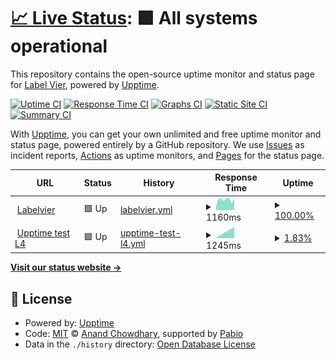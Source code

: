# [📈 Live Status](https://labelvier.github.io/upptime): <!--live status--> **🟩 All systems operational**

This repository contains the open-source uptime monitor and status page for [Label Vier](https://labelvier.nl), powered by [Upptime](https://github.com/upptime/upptime).

[![Uptime CI](https://github.com/labelvier/upptime/workflows/Uptime%20CI/badge.svg)](https://github.com/labelvier/upptime/actions?query=workflow%3A%22Uptime+CI%22)
[![Response Time CI](https://github.com/labelvier/upptime/workflows/Response%20Time%20CI/badge.svg)](https://github.com/labelvier/upptime/actions?query=workflow%3A%22Response+Time+CI%22)
[![Graphs CI](https://github.com/labelvier/upptime/workflows/Graphs%20CI/badge.svg)](https://github.com/labelvier/upptime/actions?query=workflow%3A%22Graphs+CI%22)
[![Static Site CI](https://github.com/labelvier/upptime/workflows/Static%20Site%20CI/badge.svg)](https://github.com/labelvier/upptime/actions?query=workflow%3A%22Static+Site+CI%22)
[![Summary CI](https://github.com/labelvier/upptime/workflows/Summary%20CI/badge.svg)](https://github.com/labelvier/upptime/actions?query=workflow%3A%22Summary+CI%22)

With [Upptime](https://upptime.js.org), you can get your own unlimited and free uptime monitor and status page, powered entirely by a GitHub repository. We use [Issues](https://github.com/labelvier/upptime/issues) as incident reports, [Actions](https://github.com/labelvier/upptime/actions) as uptime monitors, and [Pages](https://labelvier.github.io/upptime) for the status page.

<!--start: status pages-->
<!-- This summary is generated by Upptime (https://github.com/upptime/upptime) -->
<!-- Do not edit this manually, your changes will be overwritten -->
<!-- prettier-ignore -->
| URL | Status | History | Response Time | Uptime |
| --- | ------ | ------- | ------------- | ------ |
| <img alt="" src="https://icons.duckduckgo.com/ip3/labelvier.nl.ico" height="13"> [Labelvier](https://labelvier.nl) | 🟩 Up | [labelvier.yml](https://github.com/labelvier/upptime/commits/HEAD/history/labelvier.yml) | <details><summary><img alt="Response time graph" src="./graphs/labelvier/response-time-week.png" height="20"> 1160ms</summary><br><a href="https://labelvier.github.io/upptime/history/labelvier"><img alt="Response time 1160" src="https://img.shields.io/endpoint?url=https%3A%2F%2Fraw.githubusercontent.com%2Flabelvier%2Fupptime%2FHEAD%2Fapi%2Flabelvier%2Fresponse-time.json"></a><br><a href="https://labelvier.github.io/upptime/history/labelvier"><img alt="24-hour response time 1160" src="https://img.shields.io/endpoint?url=https%3A%2F%2Fraw.githubusercontent.com%2Flabelvier%2Fupptime%2FHEAD%2Fapi%2Flabelvier%2Fresponse-time-day.json"></a><br><a href="https://labelvier.github.io/upptime/history/labelvier"><img alt="7-day response time 1160" src="https://img.shields.io/endpoint?url=https%3A%2F%2Fraw.githubusercontent.com%2Flabelvier%2Fupptime%2FHEAD%2Fapi%2Flabelvier%2Fresponse-time-week.json"></a><br><a href="https://labelvier.github.io/upptime/history/labelvier"><img alt="30-day response time 1160" src="https://img.shields.io/endpoint?url=https%3A%2F%2Fraw.githubusercontent.com%2Flabelvier%2Fupptime%2FHEAD%2Fapi%2Flabelvier%2Fresponse-time-month.json"></a><br><a href="https://labelvier.github.io/upptime/history/labelvier"><img alt="1-year response time 1160" src="https://img.shields.io/endpoint?url=https%3A%2F%2Fraw.githubusercontent.com%2Flabelvier%2Fupptime%2FHEAD%2Fapi%2Flabelvier%2Fresponse-time-year.json"></a></details> | <details><summary><a href="https://labelvier.github.io/upptime/history/labelvier">100.00%</a></summary><a href="https://labelvier.github.io/upptime/history/labelvier"><img alt="All-time uptime 100.00%" src="https://img.shields.io/endpoint?url=https%3A%2F%2Fraw.githubusercontent.com%2Flabelvier%2Fupptime%2FHEAD%2Fapi%2Flabelvier%2Fuptime.json"></a><br><a href="https://labelvier.github.io/upptime/history/labelvier"><img alt="24-hour uptime 100.00%" src="https://img.shields.io/endpoint?url=https%3A%2F%2Fraw.githubusercontent.com%2Flabelvier%2Fupptime%2FHEAD%2Fapi%2Flabelvier%2Fuptime-day.json"></a><br><a href="https://labelvier.github.io/upptime/history/labelvier"><img alt="7-day uptime 100.00%" src="https://img.shields.io/endpoint?url=https%3A%2F%2Fraw.githubusercontent.com%2Flabelvier%2Fupptime%2FHEAD%2Fapi%2Flabelvier%2Fuptime-week.json"></a><br><a href="https://labelvier.github.io/upptime/history/labelvier"><img alt="30-day uptime 100.00%" src="https://img.shields.io/endpoint?url=https%3A%2F%2Fraw.githubusercontent.com%2Flabelvier%2Fupptime%2FHEAD%2Fapi%2Flabelvier%2Fuptime-month.json"></a><br><a href="https://labelvier.github.io/upptime/history/labelvier"><img alt="1-year uptime 100.00%" src="https://img.shields.io/endpoint?url=https%3A%2F%2Fraw.githubusercontent.com%2Flabelvier%2Fupptime%2FHEAD%2Fapi%2Flabelvier%2Fuptime-year.json"></a></details>
| <img alt="" src="https://icons.duckduckgo.com/ip3/upptime.labelvier.dev.ico" height="13"> [Upptime test L4](https://upptime.labelvier.dev) | 🟩 Up | [upptime-test-l4.yml](https://github.com/labelvier/upptime/commits/HEAD/history/upptime-test-l4.yml) | <details><summary><img alt="Response time graph" src="./graphs/upptime-test-l4/response-time-week.png" height="20"> 1245ms</summary><br><a href="https://labelvier.github.io/upptime/history/upptime-test-l4"><img alt="Response time 1245" src="https://img.shields.io/endpoint?url=https%3A%2F%2Fraw.githubusercontent.com%2Flabelvier%2Fupptime%2FHEAD%2Fapi%2Fupptime-test-l4%2Fresponse-time.json"></a><br><a href="https://labelvier.github.io/upptime/history/upptime-test-l4"><img alt="24-hour response time 1245" src="https://img.shields.io/endpoint?url=https%3A%2F%2Fraw.githubusercontent.com%2Flabelvier%2Fupptime%2FHEAD%2Fapi%2Fupptime-test-l4%2Fresponse-time-day.json"></a><br><a href="https://labelvier.github.io/upptime/history/upptime-test-l4"><img alt="7-day response time 1245" src="https://img.shields.io/endpoint?url=https%3A%2F%2Fraw.githubusercontent.com%2Flabelvier%2Fupptime%2FHEAD%2Fapi%2Fupptime-test-l4%2Fresponse-time-week.json"></a><br><a href="https://labelvier.github.io/upptime/history/upptime-test-l4"><img alt="30-day response time 1245" src="https://img.shields.io/endpoint?url=https%3A%2F%2Fraw.githubusercontent.com%2Flabelvier%2Fupptime%2FHEAD%2Fapi%2Fupptime-test-l4%2Fresponse-time-month.json"></a><br><a href="https://labelvier.github.io/upptime/history/upptime-test-l4"><img alt="1-year response time 1245" src="https://img.shields.io/endpoint?url=https%3A%2F%2Fraw.githubusercontent.com%2Flabelvier%2Fupptime%2FHEAD%2Fapi%2Fupptime-test-l4%2Fresponse-time-year.json"></a></details> | <details><summary><a href="https://labelvier.github.io/upptime/history/upptime-test-l4">1.83%</a></summary><a href="https://labelvier.github.io/upptime/history/upptime-test-l4"><img alt="All-time uptime 1.83%" src="https://img.shields.io/endpoint?url=https%3A%2F%2Fraw.githubusercontent.com%2Flabelvier%2Fupptime%2FHEAD%2Fapi%2Fupptime-test-l4%2Fuptime.json"></a><br><a href="https://labelvier.github.io/upptime/history/upptime-test-l4"><img alt="24-hour uptime 1.83%" src="https://img.shields.io/endpoint?url=https%3A%2F%2Fraw.githubusercontent.com%2Flabelvier%2Fupptime%2FHEAD%2Fapi%2Fupptime-test-l4%2Fuptime-day.json"></a><br><a href="https://labelvier.github.io/upptime/history/upptime-test-l4"><img alt="7-day uptime 1.83%" src="https://img.shields.io/endpoint?url=https%3A%2F%2Fraw.githubusercontent.com%2Flabelvier%2Fupptime%2FHEAD%2Fapi%2Fupptime-test-l4%2Fuptime-week.json"></a><br><a href="https://labelvier.github.io/upptime/history/upptime-test-l4"><img alt="30-day uptime 1.83%" src="https://img.shields.io/endpoint?url=https%3A%2F%2Fraw.githubusercontent.com%2Flabelvier%2Fupptime%2FHEAD%2Fapi%2Fupptime-test-l4%2Fuptime-month.json"></a><br><a href="https://labelvier.github.io/upptime/history/upptime-test-l4"><img alt="1-year uptime 1.83%" src="https://img.shields.io/endpoint?url=https%3A%2F%2Fraw.githubusercontent.com%2Flabelvier%2Fupptime%2FHEAD%2Fapi%2Fupptime-test-l4%2Fuptime-year.json"></a></details>

<!--end: status pages-->

[**Visit our status website →**](https://labelvier.github.io/upptime)

## 📄 License

- Powered by: [Upptime](https://github.com/upptime/upptime)
- Code: [MIT](./LICENSE) © [Anand Chowdhary](https://anandchowdhary.com), supported by [Pabio](https://pabio.com)
- Data in the `./history` directory: [Open Database License](https://opendatacommons.org/licenses/odbl/1-0/)
